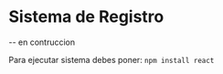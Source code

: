 <h1> Sistema de Registro </h1>

-- en contruccion

Para ejecutar sistema debes poner:
```npm install react```
